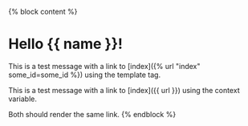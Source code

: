 {% block content %}

# Hello {{ name }}!

This is a test message with a link to [index]({% url "index" some_id=some_id %}) using the template tag.

This is a test message with a link to [index]({{ url }}) using the context variable.

Both should render the same link.
{% endblock %}
